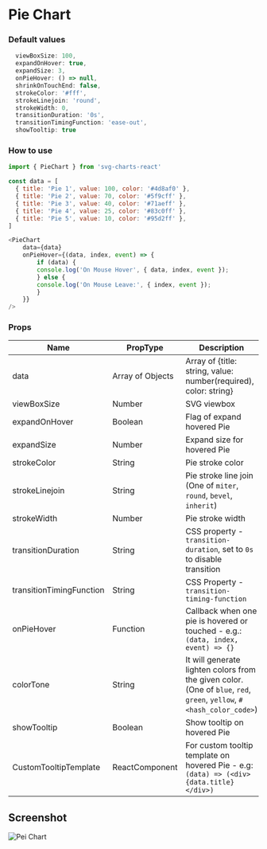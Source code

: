 # Pie Chart

### Default values

```js
  viewBoxSize: 100,
  expandOnHover: true,
  expandSize: 3,
  onPieHover: () => null,
  shrinkOnTouchEnd: false,
  strokeColor: '#fff',
  strokeLinejoin: 'round',
  strokeWidth: 0,
  transitionDuration: '0s',
  transitionTimingFunction: 'ease-out',
  showTooltip: true
```

### How to use

```js
import { PieChart } from 'svg-charts-react'

const data = [
  { title: 'Pie 1', value: 100, color: '#4d8af0' },
  { title: 'Pie 2', value: 70, color: '#5f9cff' },
  { title: 'Pie 3', value: 40, color: '#71aeff' },
  { title: 'Pie 4', value: 25, color: '#83c0ff' },
  { title: 'Pie 5', value: 10, color: '#95d2ff' },
]

<PieChart
    data={data}
    onPieHover={(data, index, event) => {
        if (data) {
        console.log('On Mouse Hover', { data, index, event });
        } else {
        console.log('On Mouse Leave:', { index, event });
        }
    }}
/>
```

### Props

| Name                     | PropType         | Description                                                                                                           | Default    |
| ------------------------ | ---------------- | --------------------------------------------------------------------------------------------------------------------- | ---------- |
| data                     | Array of Objects | Array of {title: string, value: number(required), color: string}                                                     | []         |
| viewBoxSize              | Number           | SVG viewbox                                                                                                           | 100        |
| expandOnHover            | Boolean          | Flag of expand hovered Pie                                                                                                    | true       |
| expandSize               | Number           | Expand size for hovered Pie                                                                                           | 3          |
| strokeColor              | String           | Pie stroke color                                                                                                      | "#fff"     |
| strokeLinejoin           | String           | Pie stroke line join (One of `miter`, `round`, `bevel`, `inherit`)                                                    | "round"    |
| strokeWidth              | Number           | Pie stroke width                                                                                                      | 0          |
| transitionDuration       | String           | CSS property - `transition-duration`, set to `0s` to disable transition                                               | "0s"       |
| transitionTimingFunction | String           | CSS Property - `transition-timing-function`                                                                           | "ease-out" |
| onPieHover               | Function         | Callback when one pie is hovered or touched - e.g.: `(data, index, event) => {}`                                      | () => {}   |
| colorTone                | String           | It will generate lighten colors from the given color. (One of `blue`, `red`, `green`, `yellow`, `#<hash_color_code>`) | "blue"     |
| showTooltip              | Boolean          | Show tooltip on hovered Pie                                                                                           | true       |
| CustomTooltipTemplate    | ReactComponent   | For custom tooltip template on hovered Pie - e.g: `(data) => (<div>{data.title}</div>)`                               | true       |

## Screenshot

![Pei Chart](https://github.com/kaansey/svg-charts-react/blob/master/screenshots/pie-chart.png?raw=true 'Pie Chart')
